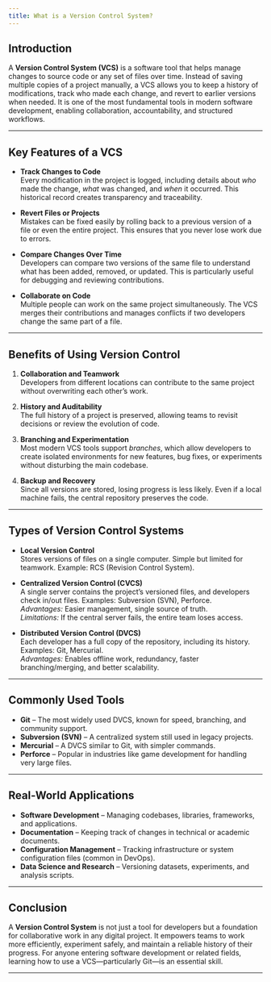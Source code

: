 ```yaml
---
title: What is a Version Control System?
---
```


## Introduction

A **Version Control System (VCS)** is a software tool that helps manage changes to source code or any set of files over time. Instead of saving multiple copies of a project manually, a VCS allows you to keep a history of modifications, track who made each change, and revert to earlier versions when needed. It is one of the most fundamental tools in modern software development, enabling collaboration, accountability, and structured workflows.

---

## Key Features of a VCS

- **Track Changes to Code**  
  Every modification in the project is logged, including details about *who* made the change, *what* was changed, and *when* it occurred. This historical record creates transparency and traceability.

- **Revert Files or Projects**  
  Mistakes can be fixed easily by rolling back to a previous version of a file or even the entire project. This ensures that you never lose work due to errors.

- **Compare Changes Over Time**  
  Developers can compare two versions of the same file to understand what has been added, removed, or updated. This is particularly useful for debugging and reviewing contributions.

- **Collaborate on Code**  
  Multiple people can work on the same project simultaneously. The VCS merges their contributions and manages conflicts if two developers change the same part of a file.

---

## Benefits of Using Version Control

1. **Collaboration and Teamwork**  
   Developers from different locations can contribute to the same project without overwriting each other’s work.

2. **History and Auditability**  
   The full history of a project is preserved, allowing teams to revisit decisions or review the evolution of code.

3. **Branching and Experimentation**  
   Most modern VCS tools support *branches*, which allow developers to create isolated environments for new features, bug fixes, or experiments without disturbing the main codebase.

4. **Backup and Recovery**  
   Since all versions are stored, losing progress is less likely. Even if a local machine fails, the central repository preserves the code.

---

## Types of Version Control Systems

- **Local Version Control**  
  Stores versions of files on a single computer. Simple but limited for teamwork. Example: RCS (Revision Control System).

- **Centralized Version Control (CVCS)**  
  A single server contains the project’s versioned files, and developers check in/out files. Examples: Subversion (SVN), Perforce.  
  *Advantages:* Easier management, single source of truth.  
  *Limitations:* If the central server fails, the entire team loses access.

- **Distributed Version Control (DVCS)**  
  Each developer has a full copy of the repository, including its history. Examples: Git, Mercurial.  
  *Advantages:* Enables offline work, redundancy, faster branching/merging, and better scalability.

---

## Commonly Used Tools

- **Git** – The most widely used DVCS, known for speed, branching, and community support.  
- **Subversion (SVN)** – A centralized system still used in legacy projects.  
- **Mercurial** – A DVCS similar to Git, with simpler commands.  
- **Perforce** – Popular in industries like game development for handling very large files.

---

## Real-World Applications

- **Software Development** – Managing codebases, libraries, frameworks, and applications.  
- **Documentation** – Keeping track of changes in technical or academic documents.  
- **Configuration Management** – Tracking infrastructure or system configuration files (common in DevOps).  
- **Data Science and Research** – Versioning datasets, experiments, and analysis scripts.

---

## Conclusion

A **Version Control System** is not just a tool for developers but a foundation for collaborative work in any digital project. It empowers teams to work more efficiently, experiment safely, and maintain a reliable history of their progress. For anyone entering software development or related fields, learning how to use a VCS—particularly Git—is an essential skill.

---
